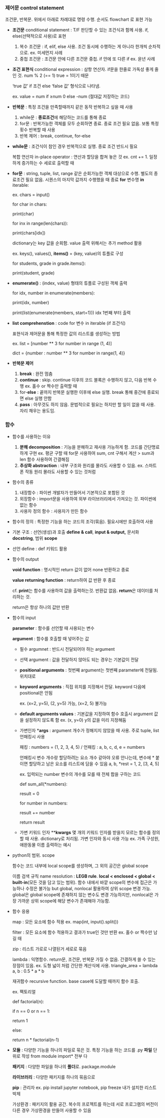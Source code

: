 ### **제어문** control statement

조건문, 반복문. 위에서 아래로 차례대로 명령 수행. 순서도 flowchart 로 표현 가능

- **조건문** conditional statement : T/F 판단할 수 있는 조건식과 함께 사용. if, else(선택적으로 사용)로 표현
  
  1. 복수 조건문 : if, elif, else 사용. 조건 동시에 수행하는 게 아니라 한개씩 순차적으로. ex. 미세먼지 사례
  2. 중첩 조건문 : 조건문 안에 다른 조건문 중첩. if 안에 또 다른 if ex. 윤년 사례

- **조건 표현식** conditional expression : 삼항 연산자. if문을 한줄로 가독성 좋게 줄인 것. num % 2 (== 1) true = 1이기 때문
  
  ‘true 값’ if 조건 else ‘false 값’ 형식으로 나타냄.
  
  ex. value = num if ≥num 0 else -num (절대값 저장하는 코드)

- **반복문** : 특정 조건을 만족할때까지 같은 동작 반복하고 싶을 때 사용
  
  1. while문 : **종료조건**에 해당하는 코드를 통해 종료
  2. for문 : 반복가능한 객체를 모두 순회하면 종료. 종료 조건 필요 없음. 보통 특정 횟수 반복할 때 사용
  3. 반복 제어 : break, continue, for-else

- **while문** : 조건식이 참인 경우 반복적으로 실행. 종료 조건 반드시 필요
  
  복합 연산자 in-place operator : 연산과 할당을 합쳐 놓은 것 ex. cnt += 1. 일정하게 증가하는 수 세로로 출력할 때

- **for문** : string, tuple, list, range 같은 순회가능한 객체 대상으로 수행. 별도의 종료조건 필요 없음. 시퀀스의 마지막 값까지 수행했을 때 종료 **for** 변수명 **in** iterable:
  
  ex. chars = input()
  
  for char in chars:
  
  print(char)
  
  for inx in range(len(chars)):
  
  print(chars[idx])
  
  dictionary는 key 값을 순회함. value 출력 위해서는 추가 method 활용
  
  ex. keys(), values(), **items()** = (key, value)의 튜플로 구성
  
  for students, grade in grade.items():
  
  print(student, grade)

- **enumerate()** : (index, value) 형태의 튜플로 구성된 객체 출력
  
  for idx, number in enumerate(members):
  
  print(idx, number)
  
  print(list(enumerate(members, start=1))) idx 1번째 부터 출력

- **list comprehenstion** : code for 변수 in iterable (if 조건식)
  
  표현식과 제어문을 통해 특정한 값의 리스트를 생성하는 방법
  
  ex. list = [number ** 3 for number in range (1, 4)]
  
  dict = {number : number ** 3 for number in range(1, 4)}

- **반복문 제어**
  
  1. **break** : 완전 멈춤
  2. **continue** : skip. continue 이후의 코드 블록은 수행하지 않고, 다음 반복 수행 ex. 홀수 or 짝수만 출력할 때
  3. for-**else** : 끝까지 반복문 실행한 이후에 else 실행. break 통해 중간에 종료되면 else 실행 안함
  4. **pass** : 아무것도 하지 않음. 문법적으로 필요는 하지만 할 일이 없을 때 사용. 자리 채우는 용도임.

### 함수

- 함수를 사용하는 이유
  
  1. **분해 decomposition** : 기능을 분해하고 재사용 가능하게 함. 코드를 간단명료하게 구현 ex. 평균 구할 때 for문 사용하여 sum, cnt 구해서 계산 > sum과 len 함수 사용하여 간결해짐
  2. **추상화 abstraction** : 내부 구조와 원리를 몰라도 사용할 수 있음. ex. 스마트폰 작동 원리 몰라도 사용할 수 있는 것처럼

- 함수의 종류
  
  1. 내장함수 : 파이썬 개발자가 만들어서 기본적으로 포함된 것
  2. 외장함수 : import문을 사용하여 외부 라이브러리에서 가져오는 것. 파이썬에 없는 함수
  3. 사용자 정의 함수 : 사용자가 만든 함수

- 함수의 정의 : 특정한 기능을 하는 코드의 조각(묶음). 필요시에만 호출하여 사용

- 기본 구조 : 선언(생성)과 호출 **define & call**, **input & output,** 문서화 **docstring**, 범위 **scope**

- 선언 define : def 키워드 활용

- 함수의 output
  
  **void function** : 명시적인 return 값이 없어 none 반환하고 종료
  
  **value returning function** : return하여 값 반환 후 종료
  
  cf. **print**는 함수를 사용하여 값을 출력하는것. 반환값 없음. **return**은 데이터를 처리하는 것.
  
  return은 항상 하나의 값만 반환

- 함수의 input
  
  **parameter** : 함수를 선언할 때 사용되는 변수
  
  **argument** : 함수를 호출할 때 넣어주는 값
  
  - 필수 argumnet : 반드시 전달되어야 하는 argument
  
  - 선택 argument : 값을 전달하지 않아도 되는 경우는 기본값이 전달
  
  - **positional arguments** : 첫번째 argument는 첫번째 parameter에 전달됨. 위치대로
  
  - **keyword arguments** : 직접 위치를 지정해서 전달. keyword 다음에 positional은 안됨
    
    ex. (x=2, y=5), (2, y=5) 가능, (x=2, 5) 불가능
  
  - **default arguments values** : 기본값을 지정하여 함수 호출시 argument 값을 설정하지 않도록 함 ex. (x, y=0) y의 값을 미리 지정해둠
  
  - 가변인자 ***args** : argument 개수가 정해지지 않았을 때 사용. 주로 tuple, list 언패킹시 사용
    
    패킹 : numbers = (1, 2, 3, 4, 5) / 언패킹 : a, b, c, d, e = numbers
    
    언패킹시 변수 개수랑 할당하려는 요소 개수 같아야 오류 안나는데, 변수에 * 붙이면 할당하고 남은 요소를 리스트에 담을 수 있음 a, b, *rest = 1, 2, [3, 4, 5]
    
    ex. 입력되는 number 변수의 개수를 모를 때 전체 합을 구하는 코드
    
    def sum_all(*numbers):
    
    result = 0
    
    for number in numbers:
    
    result += number
    
    return result
  
  - 가변 키워드 인자 ****kwargs** 몇 개의 키워드 인자를 받을지 모르는 함수를 정의할 때 사용. dictionary로 처리됨. 가변 인자와 동시 사용 가능 ex. 가족 구성원, 애완동물 이름 출력하는 예시

- python의 범위. scope
  
  함수는 코드 내부에 local scope를 생성하며, 그 외의 공간은 global scope
  
  이름 검색 규칙 name resolution : **LEGB rule**. **local < enclosed < global < built-in**(모든 것을 담고 있는 범위). 함수 내에서 바깥 scope의 변수에 접근은 가능하나 수정은 불가능 but global, nonlocal 활용하여 상위 scope 변경 가능. global은 global scope에 존재하지 않는 변수도 변경 가능하지만, nonlocal은 가장 가까운 상위 scope에 해당 변수가 존재해야 가능함.

- 함수 응용
  
  map : 모든 요소에 함수 적용 ex. map(int, input().split())
  
  filter : 모든 요소에 함수 적용하고 결과가 true인 것만 반환 ex. 홀수 or 짝수만 남길 때
  
  zip : 리스트 가로로 나열된거 세로로 묶음
  
  lambda : 익명함수. return문, 조건문, 반복문 가질 수 없음. 간결하게 쓸 수 있는 장점이 있음. ex. 도형 넓이 처럼 간단한 계산식에 사용. triangle_area = lambda a, b : 0.5 * a * b
  
  재귀함수 recursive function. base case에 도달할 때까지 함수 호출.
  
  ex. 팩토리얼
  
  def factorial(n):
  
  if n == 0 or n == 1:
  
  return 1
  
  else:
  
  return n * factorial(n-1)

- **모듈** : 다양한 기능을 하나의 파일로 묶은 것. 특정 기능을 하는 코드를 .py **파일** 단위로 작성 from module import* 전부 다
  
  **패키지** : 다양한 파일을 하나의 **폴더**로. package.module
  
  **라이브러리** : 다양한 패키지를 하나의 묶음으로
  
  **pip** : 관리자 ex. pip install jupyter notebook, pip freeze 내가 설치한 리스트 박제
  
  가상환경 : 패키지의 활용 공간. 복수의 프로젝트를 하는데 서로 프로그램의 버전이 다른 경우 가상환경을 만들어 사용할 수 있음
